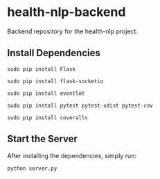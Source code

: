 # health-nlp-backend

Backend repository for the health-nlp project.

## Install Dependencies

`sudo pip install Flask`

`sudo pip install flask-socketio`

`sudo pip install eventlet`

`sudo pip install pytest pytest-xdist pytest-cov`

`sudo pip install coveralls`

## Start the Server

After installing the dependencies, simply run:

`python server.py`
